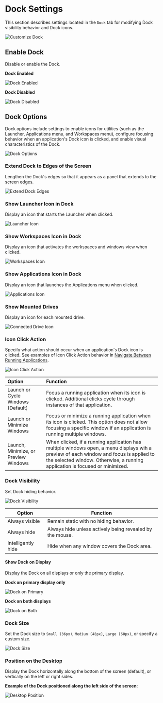 # Dock Settings

This section describes settings located in the `Dock` tab for modifying Dock visibility behavior and Dock icons.

![Customize Dock](/images/customize-desktop/customize-dock.png)

## Enable Dock

Disable or enable the Dock.

**Dock Enabled**

![Dock Enabled](/images/customize-desktop/dock-enabled.png)

**Dock Disabled**

![Dock Disabled](/images/customize-desktop/dock-disabled.png)

## Dock Options

Dock options include settings to enable icons for utilities (such as the Launcher, Applications menu, and Workspaces menu), configure focusing behavior when an application's Dock icon is clicked, and enable visual characteristics of the Dock.

![Dock Options](/images/customize-desktop/dock-options.png)

### Extend Dock to Edges of the Screen

Lengthen the Dock's edges so that it appears as a panel that extends to the screen edges.

![Extend Dock Edges](/images/customize-desktop/extend-dock-edges.png)

### Show Launcher Icon in Dock

Display an icon that starts the Launcher when clicked.

![Launcher Icon](/images/customize-desktop/launcher-icon.png)

### Show Workspaces Icon in Dock

Display an icon that activates the workspaces and windows view when clicked.

![Workspaces Icon](/images/customize-desktop/workspaces-icon.png)

### Show Applications Icon in Dock

Display an icon that launches the Applications menu when clicked.

![Applications Icon](/images/customize-desktop/applications-icon.png)

### Show Mounted Drives

Display an icon for each mounted drive.

![Connected Drive Icon](/images/customize-desktop/connected-drive-icon.png)

### Icon Click Action

Specify what action should occur when an application's Dock icon is clicked. See examples of Icon Click Action behavior in [Navigate Between Running Applications](/navigate-pop/switching-apps.md#using-the-dock).

![Icon Click Action](/images/customize-desktop/icon-click-action.png)

| Option | Function |
|:----------|:----------|
| Launch or Cycle Windows (Default) | Focus a running application when its icon is clicked. Additional clicks cycle through instances of that application. |
| Launch or Minimize Windows | Focus or minimize a running application when its icon is clicked. This option does not allow focusing a specific window if an application is running multiple windows. |
| Launch, Minimize, or Preview Windows | When clicked, if a running application has multiple windows open, a menu displays wih a preview of each window and focus is applied to the selected window. Otherwise, a running application is focused or minimized. |

### Dock Visibility

Set Dock hiding behavior.

![Dock Visibility](/images/customize-desktop/dock-visibility.png)

| Option | Function |
|----------|----------|
| Always visible | Remain static with no hiding behavior. |
| Always hide | Always hide unless actively being revealed by the mouse. |
| Intelligently hide | Hide when any window covers the Dock area. |

#### Show Dock on Display

Display the Dock on all displays or only the primary display.

**Dock on primary display only**

![Dock on Primary](/images/customize-desktop/dock-on-primary.png)

**Dock on both displays**

![Dock on Both](/images/customize-desktop/dock-on-both.png)

### Dock Size

Set the Dock size to `Small (36px)`, `Medium (48px)`, `Large (60px)`, or specify a custom size.

![Dock Size](/images/customize-desktop/dock-size.png)

### Position on the Desktop

Display the Dock horizontally along the bottom of the screen (default), or vertically on the left or right sides.

**Example of the Dock positioned along the left side of the screen:**

![Desktop Position](/images/customize-desktop/desktop-position.png)

